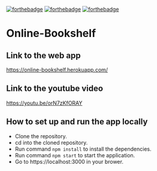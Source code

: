 [![forthebadge](https://forthebadge.com/images/badges/made-with-javascript.svg)](https://forthebadge.com) [![forthebadge](https://forthebadge.com/images/badges/uses-css.svg)](https://forthebadge.com) [![forthebadge](https://forthebadge.com/images/badges/built-with-love.svg)](https://forthebadge.com)

# Online-Bookshelf

## Link to the web app
https://online-bookshelf.herokuapp.com/

## Link to the youtube video
https://youtu.be/orN7zKfORAY

## How to set up and run the app locally
- Clone the repository.
- cd into the cloned repository.
- Run command ```npm install``` to install the dependencies.
- Run command ```npm start``` to start the application.
- Go to https://localhost:3000 in your brower.
